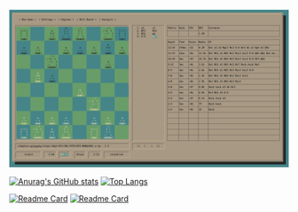 ![nchess](https://github.com/spinojara/nchess/blob/master/files/nchess.png)

[![Anurag's GitHub stats](https://github-readme-stats.vercel.app/api?username=spinojara&show_icons=true&theme=gruvbox&include_all_commits=true&card_width=500&line_height=24&show=prs_merged_percentage&hide=issues,prs)](https://github.com/anuraghazra/github-readme-stats)
[![Top Langs](https://github-readme-stats.vercel.app/api/top-langs/?username=spinojara&theme=gruvbox&layout=compact)](https://github.com/anuraghazra/github-readme-stats)

[![Readme Card](https://github-readme-stats.vercel.app/api/pin/?username=spinojara&repo=bitbit&theme=gruvbox)](https://github.com/spinojara/bitbit)
[![Readme Card](https://github-readme-stats.vercel.app/api/pin/?username=spinojara&repo=nchess&theme=gruvbox)](https://github.com/spinojara/nchess)
